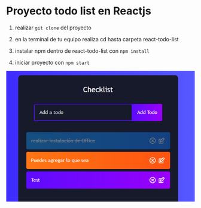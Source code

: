 # Proyecto todo list en Reactjs

1. realizar `git clone` del proyecto

2. en la terminal de tu equipo realiza cd hasta carpeta react-todo-list

3. instalar npm dentro de react-todo-list con `npm install`

4. iniciar proyecto con `npm start`

![Imagen de muestra del proyecto](https://github.com/srpollin1/react-todo-list/blob/main/todo-list-react-img.png)
